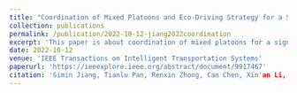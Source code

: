 ```yaml
---
title: "Coordination of Mixed Platoons and Eco-Driving Strategy for a Signal-Free Intersection"
collection: publications
permalink: /publication/2022-10-12-jiang2022coordination
excerpt: 'This paper is about coordination of mixed platoons for a signal-free intersection.'
date: 2022-10-12
venue: 'IEEE Transactions on Intelligent Transportation Systems'
paperurl: 'https://ieeexplore.ieee.org/abstract/document/9917467'
citation: 'Simin Jiang, Tianlu Pan, Renxin Zhong, Can Chen, Xin'an Li, Shimin Wang (2022). &quot;Coordination of Mixed Platoons and Eco-Driving Strategy for a Signal-Free Intersection.&quot; <i>IEEE Transactions on Intelligent Transportation Systems</i>. 24(6): 6597-6613.'
---
```

<!-- This paper ...-->
